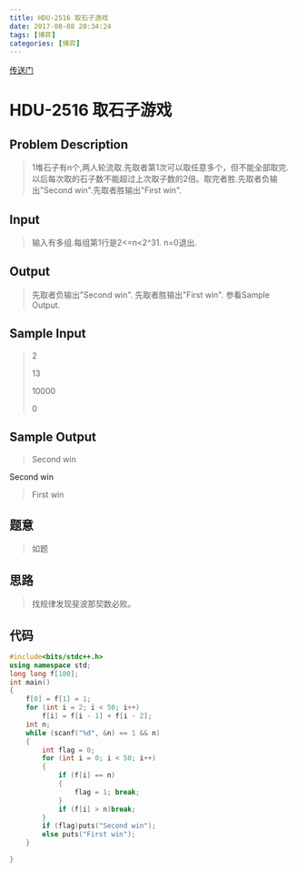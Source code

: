 ```yaml
---
title: HDU-2516	取石子游戏
date: 2017-08-08 20:34:24
tags: [博弈]
categories: [博弈]
---
```

[传送门](http://acm.hdu.edu.cn/showproblem.php?pid=2516)

<!-- more -->

# HDU-2516	取石子游戏


## Problem Description

>1堆石子有n个,两人轮流取.先取者第1次可以取任意多个，但不能全部取完.以后每次取的石子数不能超过上次取子数的2倍。取完者胜.先取者负输出"Second win".先取者胜输出"First win".


## Input

>输入有多组.每组第1行是2<=n<2^31. n=0退出. 


## Output

>先取者负输出"Second win". 先取者胜输出"First win". 
参看Sample Output. 

## Sample Input


> 2
> 
> 13
> 
> 10000
> 
> 0


## Sample Output

> Second win

> 
Second win

> First win
> 

## 题意


>如题


## 思路


>找规律发现斐波那契数必败。


## 代码

```cpp
#include<bits/stdc++.h>
using namespace std;
long long f[100];
int main()
{
	f[0] = f[1] = 1;
	for (int i = 2; i < 50; i++)
		f[i] = f[i - 1] + f[i - 2];
	int n;
	while (scanf("%d", &n) == 1 && n)
	{
		int flag = 0;
		for (int i = 0; i < 50; i++)
		{
			if (f[i] == n)
			{
				flag = 1; break;
			}
			if (f[i] > n)break;
		}
		if (flag)puts("Second win");
		else puts("First win");
	}

}

```